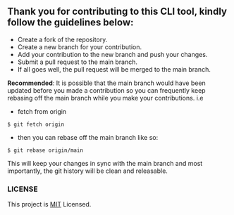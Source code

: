 ## Thank you for contributing to this CLI tool, kindly follow the guidelines below:

- Create a fork of the repository.
- Create a new branch for your contribution.
- Add your contribution to the new branch and push your changes.
- Submit a pull request to the main branch.
- If all goes well, the pull request will be merged to the main branch.

**Recommended**: It is possible that the main branch would have been updated before you made a contribution so you can frequently keep rebasing off the main branch while you make your contributions. i.e

- fetch from origin

```
$ git fetch origin
```

- then you can rebase off the main branch like so:

```
$ git rebase origin/main
```

This will keep your changes in sync with the main branch and most importantly, the git history will be clean and releasable.

### LICENSE

This project is [MIT](https://github.com/E-wave112/gocrypto/blob/main/LICENCE) Licensed.